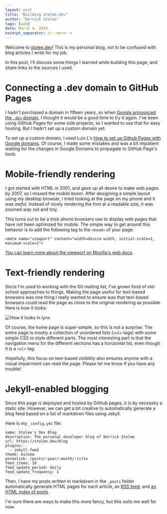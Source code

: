 ```yaml
---
layout: post
title: "Building stolee.dev"
author: "Derrick Stolee"
tags: [web]
date: March 4, 2019
excerpt_separator: <!--more-->
---
```


Welcome to [stolee.dev](https://stolee.dev)! This is my
personal blog, not to be confused with blog articles I
write for my job.

In this post, I'll discuss some things I learned while
building this page, and share links to the sources I
used.

<!--more-->

# Connecting a .dev domain to GitHub Pages

I hadn't purchased a domain in fifteen years, so when
[Google announced the `.dev` domain](https://www.blog.google/technology/developers/hello-dev/),
I thought it would be a good time to try it again. I've
been using GitHub Pages for some side projects, so I
wanted to use that for easy hosting. But I hadn't set
up a custom domain yet.

To set up a custom domain, I used Luis L's
[How to set up Github Pages with Google domains](https://medium.com/@Tnylnc/tnylnc-how-to-set-up-github-pages-with-google-domains-83bd5a4fbc5c).
Of course, I made some mistakes and was a bit impatient
waiting for the changes in Google Domains to propagate
to GitHub Page's tools.

# Mobile-friendly rendering

I got started with HTML in 2001, and gave up all desire
to make web pages by 2007, so I missed the mobile boom.
After desigining a simple layout using my desktop browser,
I tried looking at the page on my phone and it was _awful_.
Instead of nicely rendering the font at a readable size, it
was zoomed way out and tiny.

This turns out to be a trick phone browsers use to display
web pages that have _not_ been optimized for mobile. The
simple way to get around this behavior is to add the
following tag to the `<head>` of your page:

```
<meta name="viewport" content="width=device-width, initial-scale=1, maximum-scale=1">
```

[You can learn more about the viewport on Mozilla's web docs](https://developer.mozilla.org/en-US/docs/Mozilla/Mobile/Viewport_meta_tag).

# Text-friendly rendering

Since I'm used to working with the Git mailing list,
I've grown fond of old-school approaches to things.
Making the page useful for text-based browsers was
one thing I really wanted to ensure was that
text-based browsers could read the page as close to
the original rendering as possible. Here is how it
looks:

![How it looks in lynx](https://stolee.dev/img/text-render.png)

Of course, the home page is super-simple, so this is
not a surprise. The entire page is mostly a collection
of unordered lists (`<ul>` tags) with some simple CSS
to style different parts. The most interesting part is
that the navigation menu for the different sections has
a horizontal list, even though it is a `<ul>` tag.

Hopefully, this focus on text-based visibility also
ensures anyone with a visual impairment can read the page.
Please let me know if you have any trouble!

# Jekyll-enabled blogging

Since this page is deployed and hosted by GitHub pages,
it is by necessity a static site. However, we can get
a bit creative to automatically generate a blog feed based
on a list of markdown files using Jekyll.

Here is my `_config.yml` file:

```
name: Stolee's Dev Blog
description: The personal developer blog of Derrick Stolee
url: https://stolee.dev/blog
plugins:
  - jekyll-feed
theme: minima
permalink: /posts/:year/:month/:title
feed_items: 10
feed_update_period: daily
feed_update_frequency: 1
```

Then, I have my posts written in markdown in the
`_posts` folder automatically generate HTML pages
for each article, an [RSS feed](https://stolee.dev/feed.xml),
and [an HTML index of posts](https://stolee.dev/blog/).

I'm sure there are ways to make this more fancy, but this
suits me well for now.